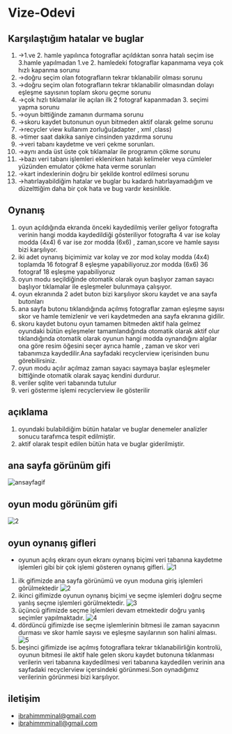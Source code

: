 # Vize-Odevi
 ## Karşılaştığım hatalar ve buglar
 1. ->1.ve 2. hamle yapılınca fotograflar açıldıktan sonra hatalı seçim ise 3.hamle yapılmadan 1.ve 2. hamledeki fotograflar kapanmama veya çok hızlı kapanma sorunu
 2. ->doğru seçim olan fotografların tekrar tıklanabilir olması sorunu
 3. ->doğru seçim olan fotografların tekrar tıklanabilir olmasından dolayı eşleşme sayısının toplam skoru geçme sorunu
 4. ->çok hızlı tıklamalar ile açılan ilk 2 fotograf kapanmadan 3. seçimi yapma sorunu
 5. ->oyun bittiğinde zamanın durmama sorunu
 6. ->skoru kaydet butonunun oyun bitmeden aktif olarak gelme sorunu
 7. ->recycler view kullanım zorluğu(adapter , xml ,class)
 8. ->timer saat dakika saniye cinsinden yazdırma sorunu
 9. ->veri tabanı kaydetme ve veri çekme sorunları.
 10. ->aynı anda üst üste çok tıklamalar ile programın çökme sorunu
 11. ->bazı veri tabanı işlemleri eklenirken hatalı kelimeler veya cümleler yüzünden emulator çökme hata verme sorunları
 12. ->kart indexlerinin doğru bir şekilde kontrol edilmesi sorunu
 13. ->hatırlayabildiğim hatalar ve buglar bu kadardı hatırlayamadığım ve düzelttiğim daha bir çok hata ve bug vardır kesinlikle.
 
## Oynanış
 1. oyun açıldığında ekranda önceki kaydedilmiş veriler geliyor fotografta verinin hangi modda kaydedildiği gösteriliyor fotografta 4  var ise kolay modda (4x4) 6 var ise zor modda (6x6) , zaman,score ve hamle sayısı bizi karşılıyor.
 2. iki adet oynanış biçimimiz var kolay ve zor mod kolay modda (4x4) toplamda 16 fotograf 8 eşleşme yapabiliyoruz.zor modda (6x6) 36 fotograf 18 eşleşme yapabiliyoruz
 3. oyun modu seçildiğinde otomatik olarak oyun başlıyor zaman sayacı başlıyor tıklamalar ile eşleşmeler bulunmaya çalışıyor.
 4. oyun ekranında 2 adet buton bizi karşılıyor skoru kaydet ve ana sayfa butonları
 5. ana sayfa butonu tıklandığında açılmış fotograflar zaman eşleşme sayısı skor ve hamle temizlenir ve veri kaydetmeden ana sayfa ekranına gidilir.
 6. skoru kaydet butonu oyun tamamen bitmeden aktif hala gelmez oyundaki bütün eşleşmeler tamamlandığında otomatik olarak aktif olur tıklandığında otomatik olarak oyunun hangi modda oynandığını algılar ona göre resim öğesini seçer ayrıca hamle , zaman ve skor veri tabanımıza kaydedilir.Ana sayfadaki recyclerview içerisinden bunu görebilirsiniz.
 7. oyun modu açılır açılmaz zaman sayacı saymaya başlar eşleşmeler bittiğinde otomatik olarak sayaç kendini durdurur.
 8. veriler sqlite veri tabanında tutulur
 9. veri gösterme işlemi recyclerview ile gösterilir
 ## açıklama
 1. oyundaki bulabildiğim bütün hatalar ve buglar denemeler analizler sonucu tarafımca tespit edilmiştir.
 2. aktif olarak tespit edilen bütün hata ve buglar giderilmiştir.
 ## ana sayfa görünüm gifi
 ![ansayfagif](https://user-images.githubusercontent.com/33986500/163313328-3bfa3d32-546e-473c-ad2c-9fc134ea582a.gif)
## oyun modu görünüm gifi
![2](https://user-images.githubusercontent.com/33986500/163313622-62755f01-0ac5-4c6d-8798-6942520779fb.gif)
## oyun oynanış gifleri
- oyunun açılış ekranı oyun ekranı oynanış biçimi veri tabanına kaydetme işlemleri gibi bir çok işlemi gösteren oynanış gifleri.
![1](https://user-images.githubusercontent.com/33986500/163313819-f03d9e28-4a71-4703-8585-7bcf2e35add2.gif)
1. ilk gifimizde ana sayfa görünümü ve oyun moduna giriş işlemleri görülmektedir
![2](https://user-images.githubusercontent.com/33986500/163313838-b820fdb3-3562-482b-b002-92f3e3125a9b.gif)
2. ikinci gifimizde oyunun oynanış biçimi ve seçme işlemleri doğru seçme yanlış seçme işlemleri görülmektedir.
![3](https://user-images.githubusercontent.com/33986500/163314242-3d493152-dc12-441c-a000-df952294668c.gif)
3. üçüncü gifimizde seçme işlemleri devam etmektedir doğru yanlış seçimler yapılmaktadır.
![4](https://user-images.githubusercontent.com/33986500/163314620-4ee92d37-98f9-4e0e-b025-1cb9d966fe8a.gif)
4. dördüncü gifimizde ise seçme işlemlerinin bitmesi ile zaman sayacının durması ve skor hamle sayısı ve eşleşme sayılarının son halini alması.
![5](https://user-images.githubusercontent.com/33986500/163315140-08c56c9e-4b5c-4135-8f4c-362268eb7380.gif)
5. beşinci gifimizde ise açılmış fotograflara tekrar tıklanabilirliğin kontrolü, oyunun bitmesi ile aktif hale gelen skoru kaydet butonuna tıklanması verilerin veri tabanına kaydedilmesi veri tabanına kaydedilen verinin ana sayfadaki recyclerview içersindeki görünmesi.Son oynadığımız verilerinin görünmesi bizi karşılıyor.

## iletişim
- ibrahimmminal@gmail.com
- ibrahimmminall@gmail.com


